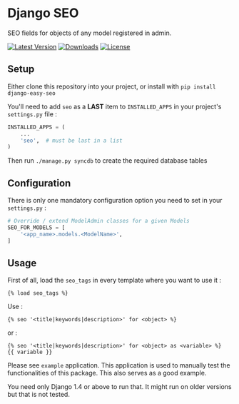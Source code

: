 Django SEO
===

SEO fields for objects of any model registered in admin.

[![Latest Version](https://img.shields.io/pypi/v/django-easy-seo.svg)](https://pypi.python.org/pypi/django-easy-seo/)
[![Downloads](https://img.shields.io/pypi/dm/django-easy-seo.svg)](https://pypi.python.org/pypi/django-easy-seo/)
[![License](https://img.shields.io/github/license/bashu/django-easy-seo.svg)](https://pypi.python.org/pypi/django-easy-seo/)

## Setup

Either clone this repository into your project, or install with ```pip install django-easy-seo```

You'll need to add ```seo``` as a **LAST** item to ```INSTALLED_APPS``` in your project's ``settings.py`` file :

```python
INSTALLED_APPS = (
    ...
    'seo',  # must be last in a list
)
```

Then run ```./manage.py syncdb``` to create the required database tables

## Configuration

There is only one mandatory configuration option you need to set in your ``settings.py`` :
```python
# Override / extend ModelAdmin classes for a given Models
SEO_FOR_MODELS = [
    '<app_name>.models.<ModelName>',
]
```

## Usage

First of all, load the `seo_tags` in every template where you want to use it :
```html+django
{% load seo_tags %}
```
Use :
```html+django
{% seo '<title|keywords|description>' for <object> %}
```    
or :
```html+django
{% seo '<title|keywords|description>' for <object> as <variable> %}
{{ variable }}
```
Please see ``example`` application. This application is used to manually test the functionalities of this package. This also serves as a good example.

You need only Django 1.4 or above to run that. It might run on older versions but that is not tested.
